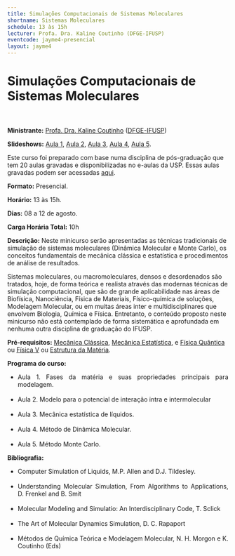 ```yaml
---
title: Simulações Computacionais de Sistemas Moleculares
shortname: Sistemas Moleculares
schedule: 13 às 15h
lecturer: Profa. Dra. Kaline Coutinho (DFGE-IFUSP)
eventcode: jayme4-presencial
layout: jayme4
---
```


# Simulações Computacionais de Sistemas Moleculares <br><br>

**Ministrante:** [Profa. Dra. Kaline Coutinho](http://lattes.cnpq.br/9205662588542783) ([DFGE-IFUSP](https://portal.if.usp.br/fge/pt-br/p%C3%A1gina/in%C3%ADcio))

**Slideshows:** [Aula 1](https://drive.google.com/file/d/1FNJKxRdqOWyqr_n84y7ZzHJM7bFv3Uy9/view?usp=sharing), [Aula 2](https://drive.google.com/file/d/1Hm2xNTO862WUomwL_8OsQZ4sefEHWoY1/view?usp=sharing), [Aula 3](https://drive.google.com/file/d/1FaZLNkCp3isn1vEB_ILPaGPsM9qCQHpO/view?usp=sharing), [Aula 4](https://drive.google.com/file/d/1_uT36Lc3A9mxxqGKDhSHZnGEmj_v7bZo/view?usp=sharing), [Aula 5](https://drive.google.com/file/d/1_Mn7lxwUJMsT_74cC6NwHWVTxwE5Mybm/view?usp=sharing).

Este curso foi preparado com base numa disciplina de pós-graduação que tem 20 aulas gravadas e disponibilizadas no e-aulas da USP. Essas aulas gravadas podem ser acessadas [aqui](http://portal.if.usp.br/gfmm/pt-br/kaline/disciplinapos).

**Formato:** Presencial.

**Horário:** 13 às 15h.

**Dias:** 08 a 12 de agosto.

**Carga Horária Total:** 10h

**Descrição:** Neste minicurso serão apresentadas as técnicas tradicionais de simulação de sistemas moleculares (Dinâmica Molecular e Monte Carlo), os conceitos fundamentais de mecânica clássica e estatística e procedimentos de análise de resultados. 

Sistemas moleculares, ou macromoleculares, densos e desordenados são tratados, hoje, de forma teórica e realista através das modernas técnicas de simulação computacional, que são de grande aplicabilidade nas áreas de Biofísica, Nanociência, Física de Materiais, Físico-química de soluções, Modelagem Molecular, ou em muitas áreas inter e multidisciplinares que envolvem Biologia, Química e Física. Entretanto, o conteúdo proposto neste minicurso não está contemplado de forma sistemática e aprofundada em nenhuma outra disciplina de graduação do IFUSP. 

**Pré-requisitos:** [Mecânica Clássica](https://uspdigital.usp.br/jupiterweb/obterDisciplina?nomdis=&sgldis=4302305), [Mecânica Estatística](https://uspdigital.usp.br/jupiterweb/obterDisciplina?nomdis=&sgldis=4302401), e [Física Quântica](https://uspdigital.usp.br/jupiterweb/obterDisciplina?nomdis=&sgldis=4302311) ou [Física V](https://uspdigital.usp.br/jupiterweb/obterDisciplina?sgldis=4300311&verdis=2) ou [Estrutura da Matéria](https://uspdigital.usp.br/jupiterweb/obterDisciplina?sgldis=ACH4027&verdis=2).

**Programa do curso:**

<div style="text-align: justify">
 <ul>
  <li>Aula 1. Fases da matéria e suas propriedades principais para modelagem. </li> <br>
  <li>Aula 2. Modelo para o potencial de interação intra e intermolecular </li> <br>
  <li>Aula 3. Mecânica estatística de líquidos.  </li> <br>
  <li>Aula 4. Método de Dinâmica Molecular.</li> <br>
  <li>Aula 5. Método Monte Carlo. </li>
 </ul>
</div>

**Bibliografia:**

<div style="text-align: justify">
 <ul>
  <li> Computer Simulation of Liquids, M.P. Allen and D.J. Tildesley.  </li> <br>
  <li> Understanding Molecular Simulation, From Algorithms to Applications, D. Frenkel and B. Smit </li><br>
  <li> Molecular Modeling and Simulatio: An Interdisciplinary Code, T. Sclick </li> <br>
  <li> The Art of Molecular Dynamics Simulation, D. C. Rapaport </li> <br>
  <li> Métodos de Química Teórica e Modelagem Molecular, N. H. Morgon e K. Coutinho (Eds) </li>
 </ul>
</div>
